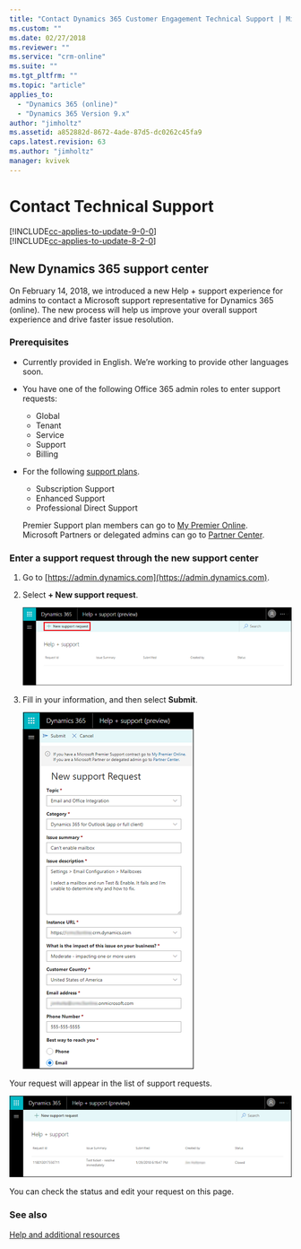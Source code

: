 ```yaml
---
title: "Contact Dynamics 365 Customer Engagement Technical Support | MicrosoftDocs"
ms.custom: ""
ms.date: 02/27/2018
ms.reviewer: ""
ms.service: "crm-online"
ms.suite: ""
ms.tgt_pltfrm: ""
ms.topic: "article"
applies_to: 
  - "Dynamics 365 (online)"
  - "Dynamics 365 Version 9.x"
author: "jimholtz"
ms.assetid: a852882d-8672-4ade-87d5-dc0262c45fa9
caps.latest.revision: 63
ms.author: "jimholtz"
manager: kvivek
---
```

# Contact Technical Support 

[!INCLUDE[cc-applies-to-update-9-0-0](../includes/cc_applies_to_update_9_0_0.md)]<br/>[!INCLUDE[cc-applies-to-update-8-2-0](../includes/cc_applies_to_update_8_2_0.md)]

## New Dynamics 365 support center 

On February 14, 2018, we introduced a new Help + support experience for admins to contact a Microsoft support representative for Dynamics 365 (online). The new process will help us improve your overall support experience and drive faster issue resolution. 

### Prerequisites

-  Currently provided in English. We’re working to provide other languages soon. 

-  You have one of the following Office 365 admin roles to enter support requests:
 
   - Global
   - Tenant
   - Service
   - Support
   - Billing

-  For the following [support plans](https://www.microsoft.com/en-us/dynamics365/support).
   
   - Subscription Support
   - Enhanced Support
   - Professional Direct Support

   Premier Support plan members can go to [My Premier Online](https://support.microsoft.com/en-us/premier). </br>
   Microsoft Partners or delegated admins can go to [Partner Center](https://partnercenter.microsoft.com/en-us/partner/home).

### Enter a support request through the new support center

1. Go to [https://admin.dynamics.com](https://admin.dynamics.com).

2. Select **+ New support request**.

   ![New support request](media/new-support-request.png "New support request")

3. Fill in your information, and then select **Submit**.

   ![Create a new support request](media/create-support-ticket.png "Create a new support request")

Your request will appear in the list of support requests.

![List of support requests](media/support-ticket-list.png "List of support requests")

You can check the status and edit your request on this page.
  
### See also
 [Help and additional resources](help-additional-resources.md)